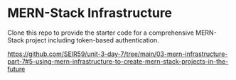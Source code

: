 # MERN-Stack Infrastructure

Clone this repo to provide the starter code for a comprehensive MERN-Stack project including token-based authentication.

https://github.com/SEIR59/unit-3-day-7/tree/main/03-mern-infrastructure-part-7#5-using-mern-infrastructure-to-create-mern-stack-projects-in-the-future